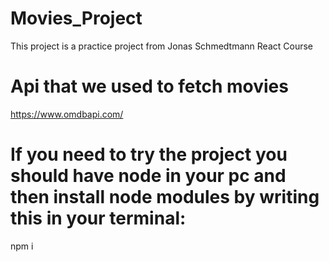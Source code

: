 # Movies_Project
This project is a practice project from Jonas Schmedtmann React Course

# Api that we used to fetch movies
https://www.omdbapi.com/ 

# If you need to try the project you should have node in your pc and then  install node modules  by writing this in your terminal:
npm i



